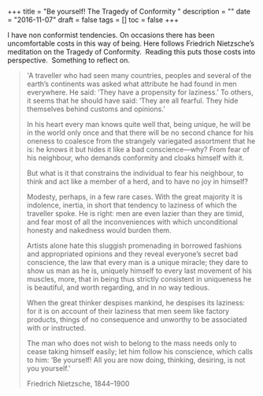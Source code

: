 +++
title = "Be yourself! The Tragedy of Conformity "
description = ""
date = "2016-11-07"
draft = false
tags = []
toc = false
+++

I have non conformist tendencies. On occasions there has been uncomfortable costs in this way of being. Here follows Friedrich Nietzsche’s meditation on the Tragedy of Conformity.  Reading this puts those costs into perspective.  Something to reflect on. 

> 'A traveller who had seen many countries, peoples and several of the earth’s continents was asked what attribute he had found in men everywhere. He said: ‘They have a propensity for laziness.’ To others, it seems that he should have said: ‘They are all fearful. They hide themselves behind customs and opinions.’
> 
> In his heart every man knows quite well that, being unique, he will be in the world only once and that there will be no second chance for his oneness to coalesce from the strangely variegated assortment that he is: he knows it but hides it like a bad conscience—why? From fear of his neighbour, who demands conformity and cloaks himself with it.
> 
> But what is it that constrains the individual to fear his neighbour, to think and act like a member of a herd, and to have no joy in himself?
> 
> Modesty, perhaps, in a few rare cases. With the great majority it is indolence, inertia, in short that tendency to laziness of which the traveller spoke. He is right: men are even lazier than they are timid, and fear most of all the inconveniences with which unconditional honesty and nakedness would burden them.
> 
> Artists alone hate this sluggish promenading in borrowed fashions and appropriated opinions and they reveal everyone’s secret bad conscience, the law that every man is a unique miracle; they dare to show us man as he is, uniquely himself to every last movement of his muscles, more, that in being thus strictly consistent in uniqueness he is beautiful, and worth regarding, and in no way tedious.
> 
> When the great thinker despises mankind, he despises its laziness: for it is on account of their laziness that men seem like factory products, things of no consequence and unworthy to be associated with or instructed.
> 
> The man who does not wish to belong to the mass needs only to cease taking himself easily; let him follow his conscience, which calls to him: ‘Be yourself! All you are now doing, thinking, desiring, is not you yourself.' 
> 
> Friedrich Nietzsche, 1844–1900